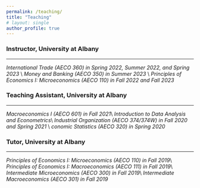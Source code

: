 ```yaml
---
permalink: /teaching/    
title: "Teaching"
# layout: single
author_profile: true
---
```


### Instructor, University at Albany
---
*International Trade (AECO 360) in Spring 2022, Summer 2022, and Spring 2023* \\
*Money and Banking (AECO 350) in Summer 2023* \\
*Principles of Economics I: Microeconomics (AECO 110) in Fall 2022 and Fall 2023* 

### Teaching Assistant, University at Albany
---

*Macroeconomics I (AECO 601) in Fall 2021*\\
*Introduction to Data Analysis and Econometrics*\\
*Industrial Organization (AECO 374/374W) in Fall 2020 and Spring 2021* \\
*conomic Statistics (AECO 320) in Spring 2020* 

### Tutor, University at Albany
---
*Principles of Economics I: Microeconomics (AECO 110) in Fall 2019*\\
*Principles of Economics I: Macroeconomics (AECO 111) in Fall 2019*\\
*Intermediate Microeconomics (AECO 300) in Fall 2019*\\
*Intermediate Macroeconomics (AECO 301) in Fall 2019*


<!-- with dates -->
<!-- **Introduction to Game Theory, Yale College Summer Session**\\
Summer 2022 & 2021,  Prof. Zvika Neeman 

**Introduction to Data Analysis and Econometrics, Yale College**\\
Spring 2022,  Dr. Guillermo Noguera

### General Equilibrium Theory, Yale College
Fall 2020,  Prof. John Geanakoplos

### Introductory Macroeconomics, Yale College
Spring 2020,  Prof. Aleh Tsyvinski and Dr. William Hawkins\\
Fall 2019,  Prof. Samuel Kortum and Dr. Marnix Amand

### International Economics, Yale College
Spring 2019,  Prof. Peter Schott

### Monetary Policy, Yale College and School of Management
Fall 2018,  Prof. William English -->

